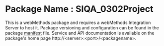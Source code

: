 # Package Name : SIQA_0302Project
This is a webMethods package and requires a webMethods Integration Server to host it. Package versioning and configuration can be found in the package [manifest](./SIQA_0302Project/manifest.v3) file. Service and API documentation is available on the package's home page http://&lt;server&gt;:&lt;port&gt;/&lt;packagename>.
